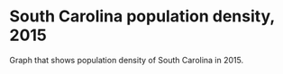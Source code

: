# South Carolina population density, 2015
Graph that shows population density of South Carolina in 2015. 
